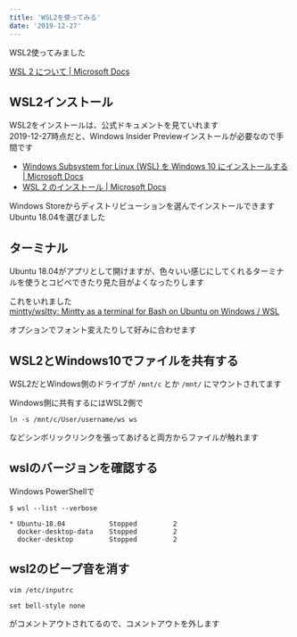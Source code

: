 ```yaml
---
title: 'WSL2を使ってみる'
date: '2019-12-27'
---
```


WSL2使ってみました  

[WSL 2 について \| Microsoft Docs](https://docs.microsoft.com/ja-jp/windows/wsl/wsl2-about)

## WSL2インストール

WSL2をインストールは、公式ドキュメントを見ていれます  
2019-12-27時点だと、Windows Insider Previewインストールが必要なので手間です  

- [Windows Subsystem for Linux \(WSL\) を Windows 10 にインストールする \| Microsoft Docs](https://docs.microsoft.com/ja-jp/windows/wsl/install-win10)
- [WSL 2 のインストール \| Microsoft Docs](https://docs.microsoft.com/ja-jp/windows/wsl/wsl2-install)

Windows Storeからディストリビューションを選んでインストールできます  
Ubuntu 18.04を選びました  

## ターミナル

Ubuntu 18.04がアプリとして開けますが、色々いい感じにしてくれるターミナルを使うとコピペできたり見た目がよくなったりします  

これをいれました  
[mintty/wsltty: Mintty as a terminal for Bash on Ubuntu on Windows / WSL](https://github.com/mintty/wsltty)

オプションでフォント変えたりして好みに合わせます

## WSL2とWindows10でファイルを共有する

WSL2だとWindows側のドライブが `/mnt/c` とか `/mnt/` にマウントされてます  

Windows側に共有するにはWSL2側で

```
ln -s /mnt/c/User/username/ws ws
```

などシンボリックリンクを張ってあげると両方からファイルが触れます

## wslのバージョンを確認する

Windows PowerShellで

```
$ wsl --list --verbose

* Ubuntu-18.04           Stopped         2
  docker-desktop-data    Stopped         2
  docker-desktop         Stopped         2
```

## wsl2のビープ音を消す

```bash
vim /etc/inputrc
```

```text
set bell-style none
```

がコメントアウトされてるので、コメントアウトを外します
